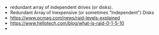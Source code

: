 - redundant array of independent drives (or disks).
- Redundant Array of Inexpensive (or sometimes "Independent") Disks
- https://www.pcmag.com/news/raid-levels-explained
- https://www.hellotech.com/blog/what-is-raid-0-1-5-10
-